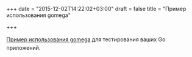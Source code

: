 +++
date = "2015-12-02T14:22:02+03:00"
draft = false
title = "Пример использования gomega"

+++

<p><a href="http://eng.rightscale.com/2015/11/30/composing-gomega-matchers.html">Пример использования&nbsp;gomega</a>&nbsp;<span style="line-height:1.6">для тестирования ваших Go приложений.</span></p>


